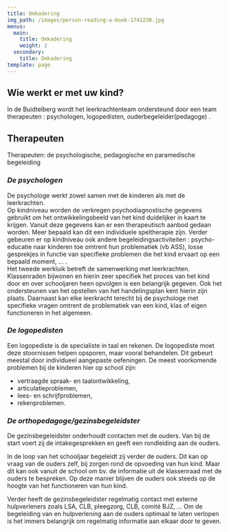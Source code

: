 ```yaml
---
title: Omkadering
img_path: /images/person-reading-a-book-1741230.jpg
menus:
  main:
    title: Omkadering
    weight: 2
  secondary:
    title: Omkadering
template: page
---
```

## Wie werkt er met uw kind?

In de Buidtelberg wordt het leerkrachtenteam ondersteund door een team therapeuten : psychologen, logopedisten, ouderbegeleider(pedagoge) .

## Therapeuten

Therapeuten: de psychologische, pedagogische en paramedische begeleiding

### ***De psychologen***

De psychologe werkt zowel samen met de kinderen als met de leerkrachten.\
Op kindniveau worden de verkregen psychodiagnostische gegevens gebruikt om het ontwikkelingsbeeld van het kind duidelijker in kaart te krijgen. Vanuit deze gegevens kan er een therapeutisch aanbod gedaan worden. Meer bepaald kan dit een individuele speltherapie zijn. Verder gebeuren er op kindniveau ook andere begeleidingsactiviteiten : psycho-educatie naar kinderen toe omtrent hun problematiek (vb ASS), losse gesprekjes in functie van specifieke problemen die het kind ervaart op een bepaald moment, … .\
Het tweede werkluik betreft de samenwerking met leerkrachten. Klassenraden bijwonen en hierin zeer specifiek het proces van het kind door en over schooljaren heen opvolgen is een belangrijk gegeven. Ook het ondersteunen van het opstellen van het handelingsplan kent hierin zijn plaats. Daarnaast kan elke leerkracht terecht bij de psychologe met specifieke vragen omtrent de problematiek van een kind, klas of eigen functioneren in het algemeen.

### ***De logopedisten***

Een logopediste is de specialiste in taal en rekenen. De logopediste moet deze stoornissen helpen opsporen, maar vooral behandelen. Dit gebeurt meestal door individueel aangepaste oefeningen. De meest voorkomende problemen bij de kinderen hier op school zijn:

* vertraagde spraak- en taalontwikkeling,
* articulatieproblemen,
* lees- en schrijfproblemen,
* rekenproblemen.

### ***De orthopedagoge/gezinsbegeleidster***

De gezinsbegeleidster onderhoudt contacten met de ouders. Van bij de start voert zij de intakegesprekken en geeft een rondleiding aan de ouders.

In de loop van het schooljaar begeleidt zij verder de ouders. Dit kan op vraag van de ouders zelf, bij zorgen rond de opvoeding van hun kind. Maar dit kan ook vanuit de school om bv. de informatie uit de klassenraad met de ouders te bespreken. Op deze manier blijven de ouders ook steeds op de hoogte van het functioneren van hun kind.

Verder heeft de gezinsbegeleidster regelmatig contact met externe hulpverleners zoals LSA, CLB, pleegzorg, CLB, comité BJZ, … Om de begeleiding van en hulpverlening aan de ouders optimaal te laten verlopen is het immers belangrijk om regelmatig informatie aan elkaar door te geven.